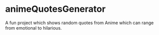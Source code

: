 # animeQuotesGenerator

A fun project which shows random quotes from Anime which can range from emotional to hilarious.
